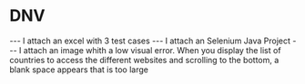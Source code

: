 # DNV

*-*-*-*
I attach an excel with 3 test cases
*-*-*-*
I attach an Selenium Java Project
*-*-*-*
I attach an image whith a low visual error. When you display the list of countries to access the different websites and scrolling to the bottom, a blank space appears that is too large

